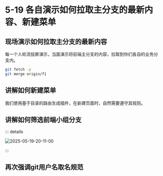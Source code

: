 # 5-19 各自演示如何拉取主分支的最新内容、新建菜单

## 现场演示如何拉取主分支的最新内容

每一个人轮流投屏演示，当面演示将前端主分支的内容，拉取到你们各自的业务分支内。

```bash
git fetch -p
git merge origin/f1
```

## 讲解如何新建菜单

我们使用基于目录的路由生成插件，在新建页面时，自然需要遵守其规则。

## 讲解如何筛选前端小组分支

::: details

![2025-05-19-20-11-00](https://s2.loli.net/2025/05/19/fvyqbL32O1cXNti.png)

:::

## 再次强调git用户名取名规范
